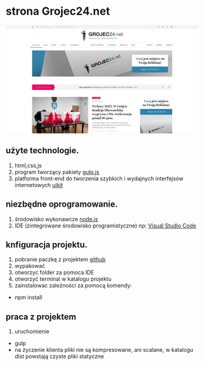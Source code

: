 # strona Grojec24.net

![Grójec24](./grojec24.jpg)

## użyte technologie.

1. html,css,js
2. program tworzący pakiety [gulp.js](https://gulpjs.com/)
3. platforma front-end do tworzenia szybkich i wydajnych interfejsów internetowych [uikit](https://getuikit.com/)

## niezbędne oprogramowanie.

1. środowisko wykonawcze [node.js](https://nodejs.org/en/)
2. IDE (zintegrowane środowisko programistyczne) np: [Visual Studio Code](https://code.visualstudio.com/)

## knfiguracja projektu.

1. pobranie paczkę z projektem [github](https://github.com/pablop76/grojec24.git)
2. wypakować
3. otworzyc folder za pomoca IDE
4. otworzyć terminal w katalogu projektu
5. zainstalowac zależności za pomocą komendy:

- npm install

## praca z projektem

1. uruchomienie

- gulp
- na życzenie klienta pliki nie są kompresowane, ani scalane, w katalogu dist powstają czyste pliki statyczne
